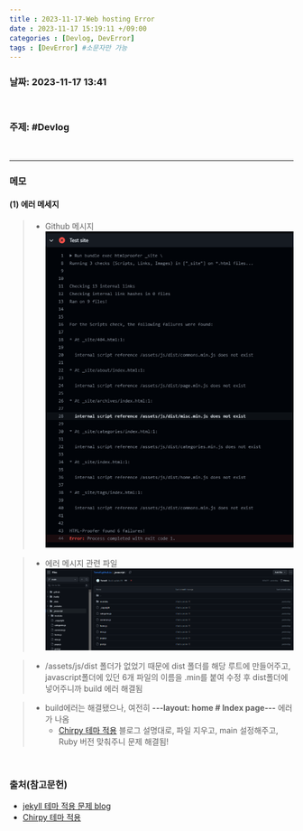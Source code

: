 ```yaml
---
title : 2023-11-17-Web hosting Error
date : 2023-11-17 15:19:11 +/09:00
categories : [Devlog, DevError]
tags : [DevError] #소문자만 가능
---
```


### 날짜: 2023-11-17 13:41
&nbsp;

### 주제: #Devlog 

&nbsp;

----

### 메모

#### (1) 에러 메세지
> - Github 메시지
> ![에러 원인](/assets/img/231117_Github_Webhosting_error1.png)


> - 에러 메시지 관련 파일
> ![에러 원인](/assets/img/231117_Github_Webhosting_error2.png)


> - /assets/js/dist 폴더가 없었기 때문에 dist 폴더를 해당 루트에 만들어주고, javascript폴더에 있던 6개 파일의 이름을 .min를 붙여 수정 후 dist폴더에 넣어주니까 build 에러 해결됨

> - build에러는 해결됐으나, 여전히 **---layout: home # Index page---** 에러가 나옴
> 	- [Chirpy 테마 적용](https://velog.io/@hashnsalt/Github-Blog-%EB%A7%8C%EB%93%A4%EA%B8%B0-2) 블로그 설명대로, 파일 지우고, main 설정해주고, Ruby 버전 맞춰주니 문제 해결됨!

&nbsp;

### 출처(참고문헌)
* [jekyll 테마 적용 문제 blog](https://velog.io/@lzlko/github-%EB%B8%94%EB%A1%9C%EA%B7%B8)
* [Chirpy 테마 적용](https://velog.io/@hashnsalt/Github-Blog-%EB%A7%8C%EB%93%A4%EA%B8%B0-2)

&nbsp;







